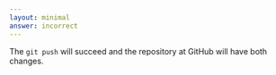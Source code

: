 ```yaml
---
layout: minimal
answer: incorrect
---
```


The `git push` will succeed and the repository at GitHub will have both changes.
